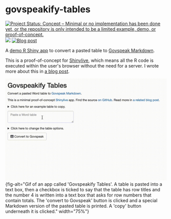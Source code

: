 
# govspeakify-tables

<!-- badges: start -->
[![Project Status: Concept – Minimal or no implementation has been done yet, or the repository is only intended to be a limited example, demo, or proof-of-concept.](https://www.repostatus.org/badges/latest/concept.svg)](https://www.repostatus.org/#concept)
[![](https://img.shields.io/badge/Shiny-shinylive-blue?style=flat&labelColor=white&logo=RStudio&logoColor=blue)](https://matt-dray.github.io/govspeakify-tables/)
[![Blog post](https://img.shields.io/badge/rostrum.blog-post-008900?labelColor=000000&logo=data%3Aimage%2Fgif%3Bbase64%2CR0lGODlhEAAQAPEAAAAAABWCBAAAAAAAACH5BAlkAAIAIf8LTkVUU0NBUEUyLjADAQAAACwAAAAAEAAQAAAC55QkISIiEoQQQgghRBBCiCAIgiAIgiAIQiAIgSAIgiAIQiAIgRAEQiAQBAQCgUAQEAQEgYAgIAgIBAKBQBAQCAKBQEAgCAgEAoFAIAgEBAKBIBAQCAQCgUAgEAgCgUBAICAgICAgIBAgEBAgEBAgEBAgECAgICAgECAQIBAQIBAgECAgICAgICAgECAQECAQICAgICAgICAgEBAgEBAgEBAgICAgICAgECAQIBAQIBAgECAgICAgIBAgECAQECAQIBAgICAgIBAgIBAgEBAgECAgECAgICAgICAgECAgECAgQIAAAQIKAAAh%2BQQJZAACACwAAAAAEAAQAAAC55QkIiESIoQQQgghhAhCBCEIgiAIgiAIQiAIgSAIgiAIQiAIgRAEQiAQBAQCgUAQEAQEgYAgIAgIBAKBQBAQCAKBQEAgCAgEAoFAIAgEBAKBIBAQCAQCgUAgEAgCgUBAICAgICAgIBAgEBAgEBAgEBAgECAgICAgECAQIBAQIBAgECAgICAgICAgECAQECAQICAgICAgICAgEBAgEBAgEBAgICAgICAgECAQIBAQIBAgECAgICAgIBAgECAQECAQIBAgICAgIBAgIBAgEBAgECAgECAgICAgICAgECAgECAgQIAAAQIKAAA7)](https://www.rostrum.blog/posts/2023-10-08-govspeakify-tables/)
<!-- badges: end -->

A [demo R Shiny app](https://matt-dray.github.io/govspeakify-tables/) to convert a pasted table to [Govspeak Markdown](https://govspeak-preview.publishing.service.gov.uk/guide).

This is a proof-of-concept for [Shinylive](https://posit-dev.github.io/r-shinylive/), which means all the R code is executed within the user's browser without the need for a server. I wrote more about this in [a blog post](https://www.rostrum.blog/posts/2023-10-08-govspeakify-tables/).

![](govspeakify-tables.gif){fig-alt="Gif of an app called 'Govspeakify Tables'. A table is pasted into a text box, then a checkbox is ticked to say that the table has row titles and the number 4 is written into a text box that asks for row numbers that contain totals. The 'convert to Govspeak' button is clicked and a special Markdown version of the pasted table is printed. A 'copy' button underneath it is clicked." width="75%"}
